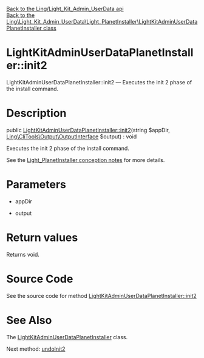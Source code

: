 [Back to the Ling/Light_Kit_Admin_UserData api](https://github.com/lingtalfi/Light_Kit_Admin_UserData/blob/master/doc/api/Ling/Light_Kit_Admin_UserData.md)<br>
[Back to the Ling\Light_Kit_Admin_UserData\Light_PlanetInstaller\LightKitAdminUserDataPlanetInstaller class](https://github.com/lingtalfi/Light_Kit_Admin_UserData/blob/master/doc/api/Ling/Light_Kit_Admin_UserData/Light_PlanetInstaller/LightKitAdminUserDataPlanetInstaller.md)


LightKitAdminUserDataPlanetInstaller::init2
================



LightKitAdminUserDataPlanetInstaller::init2 — Executes the init 2 phase of the install command.




Description
================


public [LightKitAdminUserDataPlanetInstaller::init2](https://github.com/lingtalfi/Light_Kit_Admin_UserData/blob/master/doc/api/Ling/Light_Kit_Admin_UserData/Light_PlanetInstaller/LightKitAdminUserDataPlanetInstaller/init2.md)(string $appDir, [Ling\CliTools\Output\OutputInterface](https://github.com/lingtalfi/CliTools/blob/master/doc/api/Ling/CliTools/Output/OutputInterface.md) $output) : void




Executes the init 2 phase of the install command.

See the [Light_PlanetInstaller conception notes](https://github.com/lingtalfi/Light_PlanetInstaller/blob/master/doc/pages/conception-notes.md) for more details.




Parameters
================


- appDir

    

- output

    


Return values
================

Returns void.








Source Code
===========
See the source code for method [LightKitAdminUserDataPlanetInstaller::init2](https://github.com/lingtalfi/Light_Kit_Admin_UserData/blob/master/Light_PlanetInstaller/LightKitAdminUserDataPlanetInstaller.php#L26-L63)


See Also
================

The [LightKitAdminUserDataPlanetInstaller](https://github.com/lingtalfi/Light_Kit_Admin_UserData/blob/master/doc/api/Ling/Light_Kit_Admin_UserData/Light_PlanetInstaller/LightKitAdminUserDataPlanetInstaller.md) class.

Next method: [undoInit2](https://github.com/lingtalfi/Light_Kit_Admin_UserData/blob/master/doc/api/Ling/Light_Kit_Admin_UserData/Light_PlanetInstaller/LightKitAdminUserDataPlanetInstaller/undoInit2.md)<br>

